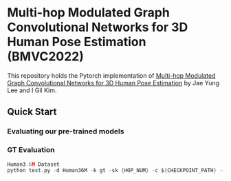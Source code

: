 # Multi-hop Modulated Graph Convolutional Networks for 3D Human Pose Estimation (BMVC2022)
This repository holds the Pytorch implementation of [Multi-hop Modulated Graph Convolutional Networks for 3D Human Pose Estimation](https://bmvc2022.mpi-inf.mpg.de/0207.pdf) by Jae Yung Lee and I Gil Kim.

## Quick Start
### Evaluating our pre-trained models
### GT Evaluation
```c
Human3.6M Dataset
python test.py -d Human36M -k gt -sk {HOP_NUM} -c ${CHECKPOINT_PATH} --test_model {MODEL_PATH} -ch {CHANNEL_NUM} -j_out 17 -g {GPU_IDX}
```
